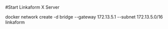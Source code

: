 #Start Linkaform X Server



docker network create -d bridge --gateway 172.13.5.1 --subnet 172.13.5.0/16 linkaform

